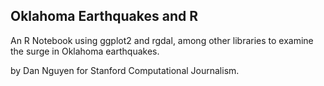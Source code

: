 ## Oklahoma Earthquakes and R

An R Notebook using ggplot2 and rgdal, among other libraries to examine the surge in Oklahoma earthquakes.

by Dan Nguyen for Stanford Computational Journalism.
